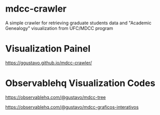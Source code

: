 # mdcc-crawler
A simple crawler for retrieving graduate students data and "Academic Genealogy" visualization from UFC/MDCC program

# Visualization Painel 
https://ggustavo.github.io/mdcc-crawler/

# Observablehq Visualization Codes
https://observablehq.com/@gustavo/mdcc-tree

https://observablehq.com/@gustavo/mdcc-graficos-interativos
